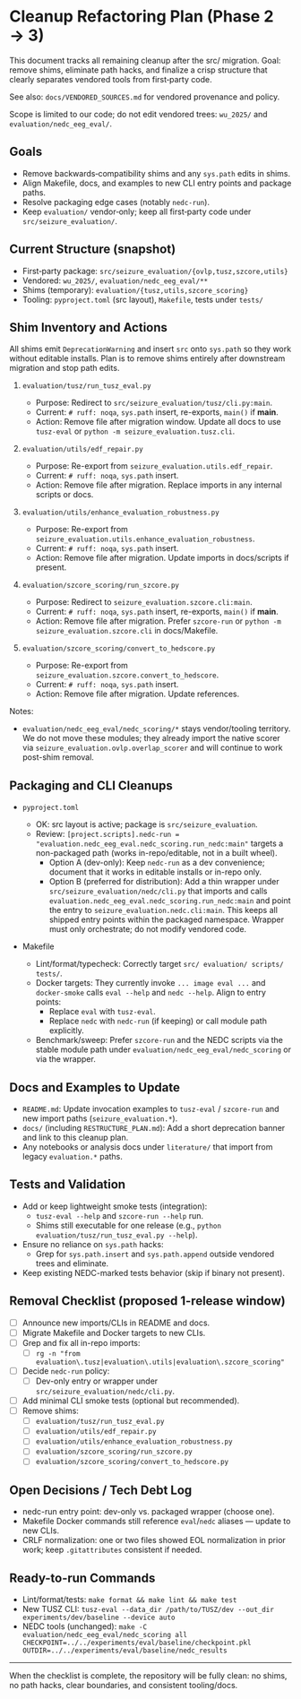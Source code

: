 # Cleanup Refactoring Plan (Phase 2 → 3)

This document tracks all remaining cleanup after the src/ migration. Goal: remove shims, eliminate path hacks, and finalize a crisp structure that clearly separates vendored tools from first‑party code.

See also: `docs/VENDORED_SOURCES.md` for vendored provenance and policy.

Scope is limited to our code; do not edit vendored trees: `wu_2025/` and `evaluation/nedc_eeg_eval/`.

## Goals

- Remove backwards‑compatibility shims and any `sys.path` edits in shims.
- Align Makefile, docs, and examples to new CLI entry points and package paths.
- Resolve packaging edge cases (notably `nedc-run`).
- Keep `evaluation/` vendor‑only; keep all first‑party code under `src/seizure_evaluation/`.

## Current Structure (snapshot)

- First‑party package: `src/seizure_evaluation/{ovlp,tusz,szcore,utils}`
- Vendored: `wu_2025/`, `evaluation/nedc_eeg_eval/**`
- Shims (temporary): `evaluation/{tusz,utils,szcore_scoring}`
- Tooling: `pyproject.toml` (src layout), `Makefile`, tests under `tests/`

## Shim Inventory and Actions

All shims emit `DeprecationWarning` and insert `src` onto `sys.path` so they work without editable installs. Plan is to remove shims entirely after downstream migration and stop path edits.

1) `evaluation/tusz/run_tusz_eval.py`
   - Purpose: Redirect to `src/seizure_evaluation/tusz/cli.py:main`.
   - Current: `# ruff: noqa`, `sys.path` insert, re-exports, `main()` if __main__.
   - Action: Remove file after migration window. Update all docs to use `tusz-eval` or `python -m seizure_evaluation.tusz.cli`.

2) `evaluation/utils/edf_repair.py`
   - Purpose: Re-export from `seizure_evaluation.utils.edf_repair`.
   - Current: `# ruff: noqa`, `sys.path` insert.
   - Action: Remove file after migration. Replace imports in any internal scripts or docs.

3) `evaluation/utils/enhance_evaluation_robustness.py`
   - Purpose: Re-export from `seizure_evaluation.utils.enhance_evaluation_robustness`.
   - Current: `# ruff: noqa`, `sys.path` insert.
   - Action: Remove file after migration. Update imports in docs/scripts if present.

4) `evaluation/szcore_scoring/run_szcore.py`
   - Purpose: Redirect to `seizure_evaluation.szcore.cli:main`.
   - Current: `# ruff: noqa`, `sys.path` insert, re-exports, `main()` if __main__.
   - Action: Remove file after migration. Prefer `szcore-run` or `python -m seizure_evaluation.szcore.cli` in docs/Makefile.

5) `evaluation/szcore_scoring/convert_to_hedscore.py`
   - Purpose: Re-export from `seizure_evaluation.szcore.convert_to_hedscore`.
   - Current: `# ruff: noqa`, `sys.path` insert.
   - Action: Remove file after migration. Update references.

Notes:
- `evaluation/nedc_eeg_eval/nedc_scoring/*` stays vendor/tooling territory. We do not move these modules; they already import the native scorer via `seizure_evaluation.ovlp.overlap_scorer` and will continue to work post-shim removal.

## Packaging and CLI Cleanups

- `pyproject.toml`
  - OK: src layout is active; package is `src/seizure_evaluation`.
  - Review: `[project.scripts].nedc-run = "evaluation.nedc_eeg_eval.nedc_scoring.run_nedc:main"` targets a non-packaged path (works in-repo/editable, not in a built wheel).
    - Option A (dev-only): Keep `nedc-run` as a dev convenience; document that it works in editable installs or in-repo only.
    - Option B (preferred for distribution): Add a thin wrapper under `src/seizure_evaluation/nedc/cli.py` that imports and calls `evaluation.nedc_eeg_eval.nedc_scoring.run_nedc:main` and point the entry to `seizure_evaluation.nedc.cli:main`. This keeps all shipped entry points within the packaged namespace. Wrapper must only orchestrate; do not modify vendored code.

- Makefile
  - Lint/format/typecheck: Correctly target `src/ evaluation/ scripts/ tests/`.
  - Docker targets: They currently invoke `... image eval ...` and `docker-smoke` calls `eval --help` and `nedc --help`. Align to entry points:
    - Replace `eval` with `tusz-eval`.
    - Replace `nedc` with `nedc-run` (if keeping) or call module path explicitly.
  - Benchmark/sweep: Prefer `szcore-run` and the NEDC scripts via the stable module path under `evaluation/nedc_eeg_eval/nedc_scoring` or via the wrapper.

## Docs and Examples to Update

- `README.md`: Update invocation examples to `tusz-eval` / `szcore-run` and new import paths (`seizure_evaluation.*`).
- `docs/` (including `RESTRUCTURE_PLAN.md`): Add a short deprecation banner and link to this cleanup plan.
- Any notebooks or analysis docs under `literature/` that import from legacy `evaluation.*` paths.

## Tests and Validation

- Add or keep lightweight smoke tests (integration):
  - `tusz-eval --help` and `szcore-run --help` run.
  - Shims still executable for one release (e.g., `python evaluation/tusz/run_tusz_eval.py --help`).
- Ensure no reliance on `sys.path` hacks:
  - Grep for `sys.path.insert` and `sys.path.append` outside vendored trees and eliminate.
- Keep existing NEDC-marked tests behavior (skip if binary not present).

## Removal Checklist (proposed 1-release window)

- [ ] Announce new imports/CLIs in README and docs.
- [ ] Migrate Makefile and Docker targets to new CLIs.
- [ ] Grep and fix all in-repo imports:
  - [ ] `rg -n "from evaluation\.tusz|evaluation\.utils|evaluation\.szcore_scoring"`
- [ ] Decide `nedc-run` policy:
  - [ ] Dev-only entry or wrapper under `src/seizure_evaluation/nedc/cli.py`.
- [ ] Add minimal CLI smoke tests (optional but recommended).
- [ ] Remove shims:
  - [ ] `evaluation/tusz/run_tusz_eval.py`
  - [ ] `evaluation/utils/edf_repair.py`
  - [ ] `evaluation/utils/enhance_evaluation_robustness.py`
  - [ ] `evaluation/szcore_scoring/run_szcore.py`
  - [ ] `evaluation/szcore_scoring/convert_to_hedscore.py`

## Open Decisions / Tech Debt Log

- nedc-run entry point: dev-only vs. packaged wrapper (choose one).
- Makefile Docker commands still reference `eval`/`nedc` aliases — update to new CLIs.
- CRLF normalization: one or two files showed EOL normalization in prior work; keep `.gitattributes` consistent if needed.

## Ready-to-run Commands

- Lint/format/tests: `make format && make lint && make test`
- New TUSZ CLI: `tusz-eval --data_dir /path/to/TUSZ/dev --out_dir experiments/dev/baseline --device auto`
- NEDC tools (unchanged): `make -C evaluation/nedc_eeg_eval/nedc_scoring all CHECKPOINT=../../experiments/eval/baseline/checkpoint.pkl OUTDIR=../../experiments/eval/baseline/nedc_results`

---

When the checklist is complete, the repository will be fully clean: no shims, no path hacks, clear boundaries, and consistent tooling/docs.
